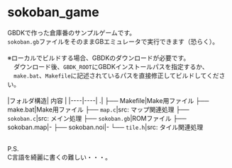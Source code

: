 # sokoban_game
GBDKで作った倉庫番のサンプルゲームです。
<br>
`sokoban.gb`ファイルをそのままGBエミュレータで実行できます（恐らく）。
<br>
<br>
※ローカルでビルドする場合、GBDKのダウンロードが必要です。
<br>
　ダウンロード後、`GBDK_ROOT`にGBDKインストールパスを指定するか、
<br>
　`make.bat`、`Makefile`に記述されているパスを直接修正してビルドしてください。
<br>
<br>
|フォルダ構造| 内容 |
|----|----|
.|
├── Makefile|Make用ファイル
├── make.bat|Make用ファイル
├── `map.c`|src: マップ関連処理
├── `sokoban.c`|src: メイン処理
├── `sokoban.gb`|ROMファイル
├── sokoban.map|-
├── sokoban.noi|-
└── `tile.h`|src: タイル関連処理

<br>
P.S.
<br>
C言語を綺麗に書くの難しい・・・。
